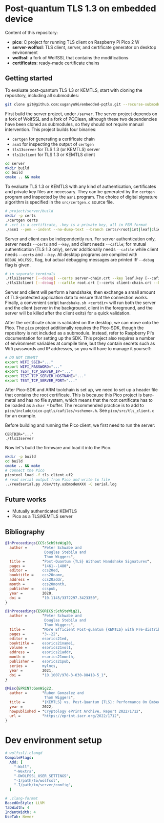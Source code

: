 # Post-quantum TLS 1.3 on embedded device
Content of this repository:
- **pico**: C project for running TLS client on Raspberry Pi Pico 2 W
- **server-wolfssl**: TLS client, server, and certificate generator on desktop environment
- **wolfssl**: a fork of WolfSSL that contains the modifications
- **certificates**: ready-made certificate chains

## Getting started
To evaluate post-quantum TLS 1.3 or KEMTLS, start with cloning the repository, including all submodules:

```bash
git clone git@github.com:xuganyu96/embedded-pqtls.git --recurse-submodules
```

First build the server project, under `/server`. The server project depends on a fork of WolfSSL and a fork of PQClean, although these two dependencies have been cloned as submodules, so they should not require manual intervention. This project builds four binaries:
- `certgen` for generating a certificate chain
- `asn1` for inspecting the output of `certgen`
- `tls13server` for TLS 1.3 (or KEMTLS) server
- `tls13client` for TLS 1.3 or KEMTLS client

```bash
cd server
mkdir build
cd build
cmake .. && make
```

To evaluate TLS 1.3 or KEMTLS with any kind of authentication, certificates and private key files are necessary. They can be generated by the `certgen` program and inspected by the `asn1` program. The choice of digital signature algorithm is specified in the `src/certgen.c` source file.

```bash
# project/server/build
mkdir -p certs
./certgen certs
# .crt is a certificate, .key is a private key, all in PEM format
./asn1 --pem --indent --no-dump-text --branch certs/<root|int|leaf|client>.<key|crt>
```

Server and client can be independently run. For server authentication only, server needs `--certs` and `--key`, and client needs `--cafile`; for mutual authentication (TLS 1.3 only), server additionally needs `--cafile` while client needs `--certs` and `--key`. All desktop programs are compiled with `DEBUG_WOLFSSL` flag, but actual debugging messages are printed iff `--debug` flag is given.

```bash
# in separate terminals
./tls13server [--debug] --certs server-chain.crt --key leaf.key [--cafile root.crt] <port>
./tls13client [--debug] --cafile root.crt [--certs client-chain.crt --key client.key] <hostname> <port>
```

Server and client will perform a handshake, then exchange a small amount of TLS-protected application data to ensure that the connection works. Finally, a convenient script `handshake.sh <certdir>` will run both the server and the client (server in the background, client in the foreground, and the server will be killed after the client exits) for a quick validation.

After the certificate chain is validated on the desktop, we can move onto the Pico. The `pico` project additionally requires the Pico-SDK, though the repository is not included as a submodule. Instead, refer to Raspberry Pi's documentation for setting up the SDK. This project also requires a number of environment variables at compile time, but they contain secrets such as Wifi passwords and IP addresses, so you will have to manage it yourself:

```bash
# DO NOT COMMIT
export WIFI_SSID="..."
export WIFI_PASSWORD="..."
export TEST_TCP_SERVER_IP="..."
export TEST_TCP_SERVER_HOSTNAME="..."
export TEST_TCP_SERVER_PORT="..."
```

After Pico-SDK and ARM toolchain is set up, we need to set up a header file that contains the root certificate. This is because this Pico project is bare-metal and has no file system, which means that the root certificate has to be loaded as a `char *` buffer. The recommended practice is to add to `pico/include/pico-pqtls/cafiles/<scheme>.h`. See `pico/src/tls_client.c` for an example.

Before building and running the Pico client, we first need to run the server:

```
CERTDIR="..."
./tls13server
```

Now let's build the firmware and load it into the Pico.

```bash
mkdir -p build
cd build
cmake .. && make
# connect the Pico
picotool load -f tls_client.uf2
# read serial output from Pico and write to file
../readserial.py /dev/tty.usbmodemXXX -C serial.log
```

## Future works
- Mutually authenticated KEMTLS
- Pico as a TLS/KEMTLS server

## Bibliography
```bibtex
@InProceedings{CCS:SchSteWig20,
  author =       "Peter Schwabe and
                  Douglas Stebila and
                  Thom Wiggers",
  title =        "Post-Quantum {TLS} Without Handshake Signatures",
  pages =        "1461--1480",
  editor =       ccs20ed,
  booktitle =    ccs20name,
  address =      ccs20addr,
  month =        ccs20month,
  publisher =    ccspub,
  year =         2020,
  doi =          "10.1145/3372297.3423350",
}

@InProceedings{ESORICS:SchSteWig21,
  author =       "Peter Schwabe and
                  Douglas Stebila and
                  Thom Wiggers",
  title =        "More Efficient Post-quantum {KEMTLS} with Pre-distributed Public Keys",
  pages =        "3--22",
  editor =       esorics21ed,
  booktitle =    esorics21name1,
  volume =       esorics21vol1,
  address =      esorics21addr,
  month =        esorics21month,
  publisher =    esorics21pub,
  series =       mylncs,
  year =         2021,
  doi =          "10.1007/978-3-030-88418-5_1",
}

@Misc{EPRINT:GonWig22,
  author =       "Ruben Gonzalez and
                  Thom Wiggers",
  title =        "{KEMTLS} vs. Post-Quantum {TLS}: Performance On Embedded Systems",
  year =         2022,
  howpublished = "Cryptology ePrint Archive, Report 2022/1712",
  url =          "https://eprint.iacr.org/2022/1712",
}
```

# Dev environment setup
```yaml
# wolfssl/.clangd 
CompileFlags:
  Add: [
    "-Wall",
    "-Wextra",
    "-DWOLFSSL_USER_SETTINGS",
    "-I/path/to/wolfssl",
    "-I/path/to/server/config",
  ]
```

```yaml
# .clang-format
BasedOnStyle: LLVM
TabWidth: 4
IndentWidth: 4
UseTab: Never
```
